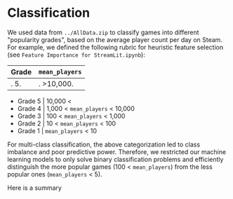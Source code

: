 # Classification
We used data from ``../AllData.zip`` to classify games into different "popularity grades", based on the average player count per day on Steam. For example, we defined the following rubric for heuristic feature selection (see ``Feature Importance for StreamLit.ipynb``):

| Grade | `mean_players` |
|-------|----------------|
|.  5.  |.  >10,000.     |

- Grade 5 | 10,000 < 
- Grade 4 | 1,000 < `mean_players` < 10,000
- Grade 3 | 100 < `mean_players` < 1,000
- Grade 2 | 10 < `mean_players` < 100
- Grade 1 | `mean_players` < 10

For multi-class classification, the above categorization led to class imbalance and poor predictive power. Therefore, we restricted our machine learning models to only solve binary classification problems and efficiently distinguish the more popular games (100 < `mean_players`) from the less popular ones (`mean_players` < 5).

Here is a summary 

